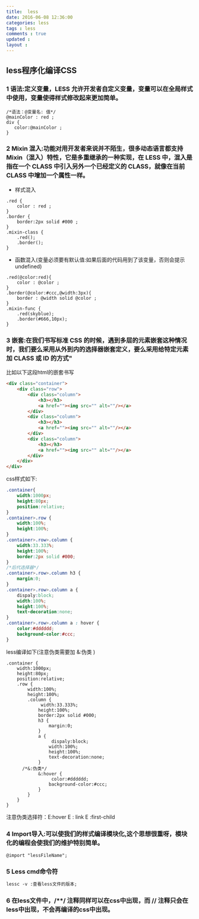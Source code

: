 ```yaml
---
title:  less
date: 2016-06-08 12:36:00
categories: less
tags : less
comments : true 
updated : 
layout : 
---
```


## less程序化编译CSS

### 1 语法:定义变量，LESS 允许开发者自定义变量，变量可以在全局样式中使用，变量使得样式修改起来更加简单。

```less
/*语法：@变量名: 值*/
@mainColor : red ;
div {
   color:@mainColor ;
}
```

### 2 Mixin 混入:功能对用开发者来说并不陌生，很多动态语言都支持 Mixin（混入）特性，它是多重继承的一种实现，在 LESS 中，混入是指在一个 CLASS 中引入另外一个已经定义的 CLASS，就像在当前 CLASS 中增加一个属性一样。

*  样式混入

```less
.red {
  	color : red ;
}
.border {
  	border:2px solid #000 ;
}
.mixin-class {
  	.red();
  	.border();
}
```

*  函数混入(变量必须要有默认值:如果后面的代码用到了该变量，否则会提示undefined)

```less
.red(@color:red){
  	color : @color ;
}
.border(@color:#ccc,@width:3px){
  	border : @width solid @color ;
}
.mixin-func {
  	.red(skyblue);
  	.border(#666,10px);
}
```

### 3 嵌套:在我们书写标准 CSS 的时候，遇到多层的元素嵌套这种情况时，我们要么采用从外到内的选择器嵌套定义，要么采用给特定元素加 CLASS 或 ID 的方式"

比如以下这段html的嵌套书写

```html
<div class="container">
    <div class="row">
        <div class="column">
            <h3></h3>
            <a href=""><img src="" alt=""/></a>
      	</div>
        <div class="column">
            <h3></h3>
            <a href=""><img src="" alt=""/></a>
      	</div>
        <div class="column">
            <h3></h3>
            <a href=""><img src="" alt=""/></a>
      	</div>
    </div>
</div>
```

css样式如下:

```css
.container{
  	width:1000px;
  	height:80px;
  	position:relative;
}
.container>.row {
  	width:100%;
  	height:100%;
}
.container>.row>.column {
  	width:33.333%;
  	height:100%;
  	border:2px solid #000;
}
/*后代选择器*/
.container>.row>.column h3 {
  	margin:0;
}
.container>.row>.column a {
  	dispaly:block;
  	width:100%;
  	height:100%;
  	text-decoration:none;
}
.container>.row>.column a : hover {
  	color:#dddddd;
  	background-color:#ccc;
}
```

less编译如下(注意伪类需要加  &:伪类 )

```less
.container {
  	width:1000px;
  	height:80px;
  	position:relative;
  	.row {
      	width:100%;
  		height:100%;
    	.column {
             width:33.333%;
  			height:100%;
  			border:2px solid #000;
      		h3 {
              	margin:0;
  			}
      		a {
              	 dispaly:block;
  				width:100%;
  				height:100%;
  				text-decoration:none;
      		}
      /*&:伪类*/
      		&:hover {
              	 color:#dddddd;
  				background-color:#ccc;
      		}
  		}
  	}			
}
```

注意伪类选择符：E:hover  E : link  E :first-child 

### 4 Import导入:可以使我们的样式编译模块化,这个思想很重呀，模块化的编程会使我们的维护特别简单。

```less
@import "lessFileName";
```

### 5 Less  cmd命令符

```html
lessc -v :查看less文件的版本;
```

### 6 在less文件中，/**/  注释同样可以在css中出现，而 //  注释只会在less中出现，不会再编译的css中出现。

